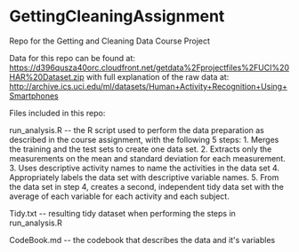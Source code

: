 # GettingCleaningAssignment
Repo for the Getting and Cleaning Data Course Project

Data for this repo can be found at: https://d396qusza40orc.cloudfront.net/getdata%2Fprojectfiles%2FUCI%20HAR%20Dataset.zip  with full explanation of the raw data at: http://archive.ics.uci.edu/ml/datasets/Human+Activity+Recognition+Using+Smartphones 

Files included in this repo:

run_analysis.R -- the R script used to perform the data preparation as described in the course assignment, with the following 5 steps:
      1. Merges the training and the test sets to create one data set.
      2. Extracts only the measurements on the mean and standard deviation for each measurement. 
      3. Uses descriptive activity names to name the activities in the data set
      4. Appropriately labels the data set with descriptive variable names. 
      5. From the data set in step 4, creates a second, independent tidy data set with the average of each variable for each activity and each subject.

Tidy.txt -- resulting tidy dataset when performing the steps in run_analysis.R

CodeBook.md -- the codebook that describes the data and it's variables


